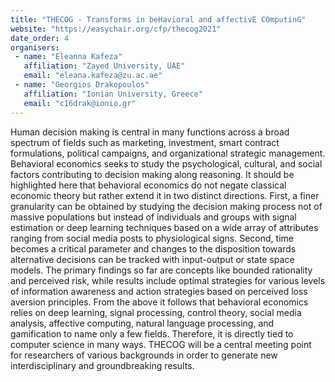 ```yaml
---
title: "THECOG - Transforms in beHavioral and affectivE COmputinG"
website: "https://easychair.org/cfp/thecog2021"
date_order: 4
organisers:
 - name: "Eleanna Kafeza"
   affiliation: "Zayed University, UAE"
   email: "eleana.kafeza@zu.ac.ae"
 - name: "Georgios Drakopoulos"
   affiliation: "Ionian University, Greece"
   email: "c16drak@ionio.gr"
---
```


Human decision making is central in many functions across a broad spectrum of fields such as marketing, investment, smart contract formulations, political campaigns, and organizational strategic management. Behavioral economics seeks to study the psychological, cultural, and social factors contributing to decision making along reasoning. It should be highlighted here that behavioral economics do not negate classical economic theory but rather extend it in two distinct directions. First, a finer granularity can be obtained by studying the decision making process not of massive populations but instead of individuals and groups with signal estimation or deep learning techniques based on a wide array of attributes ranging from social media posts to physiological signs. Second, time becomes a critical parameter and changes to the disposition towards alternative decisions can be tracked with input-output or state space models. The primary findings so far are concepts like bounded rationality and perceived risk, while results include optimal strategies for various levels of information awareness and action strategies based on perceived loss aversion principles. From the above it follows that behavioral economics relies on deep learning, signal processing, control theory, social media analysis, affective computing, natural language processing, and gamification to name only a few fields. Therefore, it is directly tied to computer science in many ways. THECOG will be a central meeting point for researchers of various backgrounds in order to generate new interdisciplinary and groundbreaking results. 
